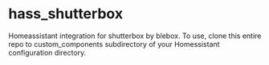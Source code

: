 # hass_shutterbox
Homeassistant integration for shutterbox by blebox. To use, clone this entire repo to custom_components subdirectory of your Homessistant configuration directory.
